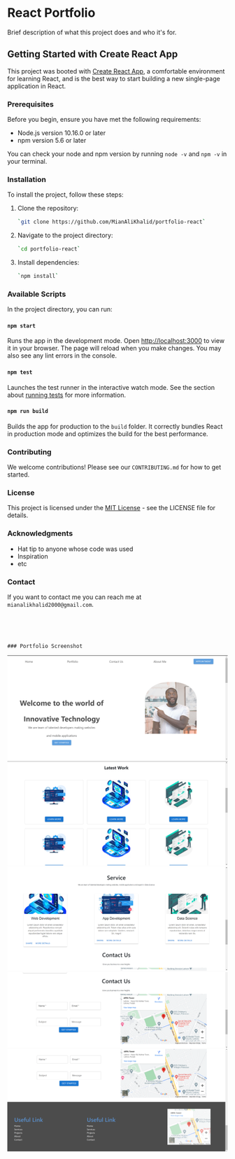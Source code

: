# React Portfolio

Brief description of what this project does and who it's for.

## Getting Started with Create React App

This project was booted with [Create React App](https://github.com/facebook/create-react-app), a comfortable environment for learning React, and is the best way to start building a new single-page application in React.

### Prerequisites

Before you begin, ensure you have met the following requirements:

- Node.js version 10.16.0 or later
- npm version 5.6 or later

You can check your node and npm version by running `node -v` and `npm -v` in your terminal.

### Installation

To install the project, follow these steps:

1. Clone the repository:
   ```bash
   `git clone https://github.com/MianAliKhalid/portfolio-react`
   ```
2. Navigate to the project directory:
   ```bash
   `cd portfolio-react`
   ```
3. Install dependencies:
   ```bash
   `npm install`
   ```

### Available Scripts

In the project directory, you can run:

#### `npm start`

Runs the app in the development mode. Open [http://localhost:3000](http://localhost:3000) to view it in your browser. The page will reload when you make changes. You may also see any lint errors in the console.

#### `npm test`

Launches the test runner in the interactive watch mode. See the section about [running tests](https://facebook.github.io/create-react-app/docs/running-tests) for more information.

#### `npm run build`

Builds the app for production to the `build` folder. It correctly bundles React in production mode and optimizes the build for the best performance.

### Contributing

We welcome contributions! Please see our `CONTRIBUTING.md` for how to get started.

### License

This project is licensed under the [MIT License](LICENSE.md) - see the LICENSE file for details.

### Acknowledgments

- Hat tip to anyone whose code was used
- Inspiration
- etc

### Contact

If you want to contact me you can reach me at `mianalikhalid2000@gmail.com`.
```




### Portfolio Screenshot
```
![alt text](image.png)
![alt text](image-1.png)
![alt text](image-2.png)
![alt text](image-3.png)
![alt text](image-4.png)
```

